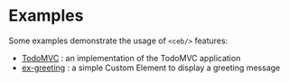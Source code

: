 # Examples

Some examples demonstrate the usage of `<ceb/>` features:

- [TodoMVC](examples/todomvc/README.md) : an implementation of the TodoMVC application
- [ex-greeting](examples/ex-greeting/README.md) : a simple Custom Element to display a greeting message
